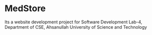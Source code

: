 # MedStore
Its a website development project for Software Development Lab-4, Department of CSE, Ahsanullah University of Science and Technology
